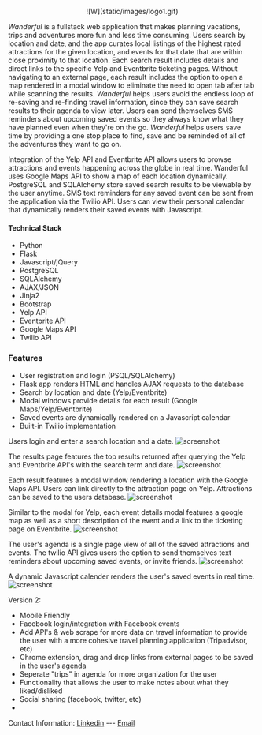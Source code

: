 <p align='center'>
![W](static/images/logo1.gif)

*Wanderful* is a fullstack web application that makes planning vacations, trips and adventures more fun and less time consuming. Users search by location and date, and the app curates local listings of the highest rated attractions for the given location, and events for that date that are within close proximity to that location. Each search result includes details and direct links to the specific Yelp and Eventbrite ticketing pages. Without navigating to an external page, each result includes the option to open a map rendered in a modal window to eliminate the need to open tab after tab while scanning the results. *Wanderful* helps users avoid the endless loop of re-saving and re-finding travel information, since they can save search results to their agenda to view later. Users can send themselves SMS reminders about upcoming saved events so they always know what they have planned even when they're on the go. *Wanderful* helps users save time by providing a one stop place to find, save and be reminded of all of the adventures they want to go on. 

Integration of the Yelp API and Eventbrite API allows users to browse attractions and events happening across the globe in real time. Wanderful uses Google Maps API to show a map of each location dynamically. PostgreSQL and SQLAlchemy store saved search results to be viewable by the user anytime. SMS text reminders for any saved event can be sent from the application via the Twilio API. Users can view their personal calendar that dynamically renders their saved events with Javascript.

#### Technical Stack
-  Python
-  Flask
- Javascript/jQuery
- PostgreSQL
- SQLAlchemy
- AJAX/JSON
- Jinja2
- Bootstrap
- Yelp API
- Eventbrite API
- Google Maps API
- Twilio API

### Features
- User registration and login (PSQL/SQLAlchemy)
- Flask app renders HTML and handles AJAX requests to the database
- Search by location and date (Yelp/Eventbrite)
- Modal windows provide details for each result (Google Maps/Yelp/Eventbrite)
- Saved events are dynamically rendered on a Javascript calendar 
- Built-in Twilio implementation

Users login and enter a search location and a date.
![screenshot](static/images/ss1.png)

The results page features the top results returned after querying the Yelp and Eventbrite API's with the search term and date.
![screenshot](static/images/ss2.png)

Each result features a modal window rendering a location with the Google Maps API. Users can link directly to the attraction page on Yelp. Attractions can be saved to the users database.
![screenshot](static/images/ss3.png)

Similar to the modal for Yelp, each event details modal features a google map as well as a short description of the event and a link to the ticketing page on Eventbrite. 
![screenshot](static/images/ss4.png)

The user's agenda is a single page view of all of the saved attractions and events. The twilio API gives users the option to send themselves text reminders about upcoming saved events, or invite friends. 
![screenshot](static/images/ss6.png)

A dynamic Javascript calender renders the user's saved events in real time. 
![screenshot](static/images/ss7.png)

Version 2:
- Mobile Friendly
- Facebook login/integration with Facebook events
- Add API's & web scrape for more data on travel information to provide the user with a more cohesive travel planning application (Tripadvisor, etc)
- Chrome extension, drag and drop links from external pages to be saved in the user's agenda
- Seperate "trips" in agenda for more organization for the user
- Functionality that allows the user to make notes about what they liked/disliked
- Social sharing (facebook, twitter, etc)
- 
Contact Information: 
    [Linkedin](https://www.linkedin.com/in/veronica-erick-955b7373)
    ---
    [Email](veronicaeerick@gmail.com)


